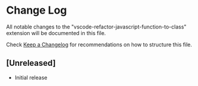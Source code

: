 # Change Log

All notable changes to the "vscode-refactor-javascript-function-to-class" extension will be documented in this file.

Check [Keep a Changelog](http://keepachangelog.com/) for recommendations on how to structure this file.

## [Unreleased]

- Initial release